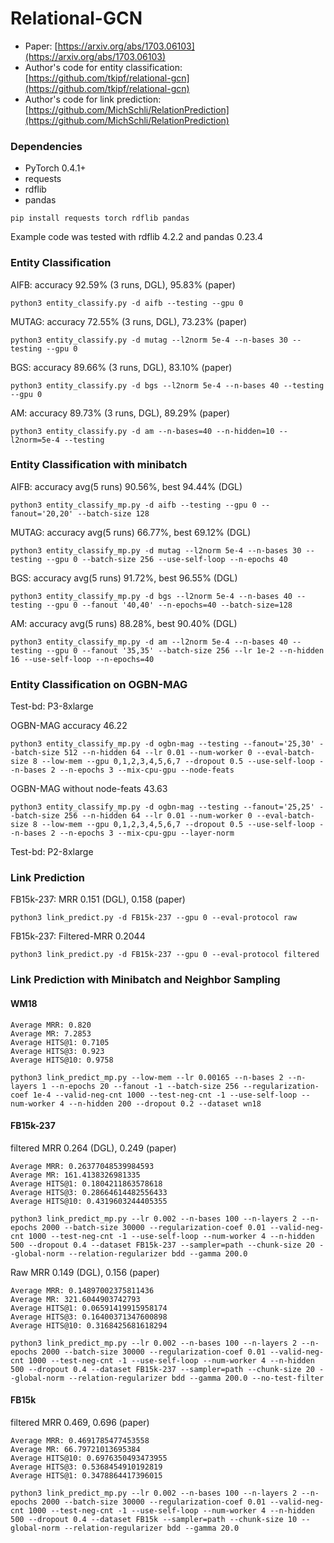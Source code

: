 # Relational-GCN

* Paper: [https://arxiv.org/abs/1703.06103](https://arxiv.org/abs/1703.06103)
* Author's code for entity classification: [https://github.com/tkipf/relational-gcn](https://github.com/tkipf/relational-gcn)
* Author's code for link prediction: [https://github.com/MichSchli/RelationPrediction](https://github.com/MichSchli/RelationPrediction)

### Dependencies
* PyTorch 0.4.1+
* requests
* rdflib
* pandas

```
pip install requests torch rdflib pandas
```

Example code was tested with rdflib 4.2.2 and pandas 0.23.4

### Entity Classification
AIFB: accuracy 92.59% (3 runs, DGL), 95.83% (paper)
```
python3 entity_classify.py -d aifb --testing --gpu 0
```

MUTAG: accuracy 72.55% (3 runs, DGL), 73.23% (paper)
```
python3 entity_classify.py -d mutag --l2norm 5e-4 --n-bases 30 --testing --gpu 0
```

BGS: accuracy 89.66% (3 runs, DGL), 83.10% (paper)
```
python3 entity_classify.py -d bgs --l2norm 5e-4 --n-bases 40 --testing --gpu 0
```

AM: accuracy 89.73% (3 runs, DGL), 89.29% (paper)
```
python3 entity_classify.py -d am --n-bases=40 --n-hidden=10 --l2norm=5e-4 --testing
```

### Entity Classification with minibatch
AIFB: accuracy avg(5 runs) 90.56%, best 94.44% (DGL)
```
python3 entity_classify_mp.py -d aifb --testing --gpu 0 --fanout='20,20' --batch-size 128
```

MUTAG: accuracy avg(5 runs) 66.77%, best 69.12% (DGL)
```
python3 entity_classify_mp.py -d mutag --l2norm 5e-4 --n-bases 30 --testing --gpu 0 --batch-size 256 --use-self-loop --n-epochs 40
```

BGS: accuracy avg(5 runs) 91.72%, best 96.55% (DGL)
```
python3 entity_classify_mp.py -d bgs --l2norm 5e-4 --n-bases 40 --testing --gpu 0 --fanout '40,40' --n-epochs=40 --batch-size=128
```

AM: accuracy avg(5 runs) 88.28%, best 90.40% (DGL)
```
python3 entity_classify_mp.py -d am --l2norm 5e-4 --n-bases 40 --testing --gpu 0 --fanout '35,35' --batch-size 256 --lr 1e-2 --n-hidden 16 --use-self-loop --n-epochs=40
```

### Entity Classification on OGBN-MAG
Test-bd: P3-8xlarge

OGBN-MAG accuracy 46.22
```
python3 entity_classify_mp.py -d ogbn-mag --testing --fanout='25,30' --batch-size 512 --n-hidden 64 --lr 0.01 --num-worker 0 --eval-batch-size 8 --low-mem --gpu 0,1,2,3,4,5,6,7 --dropout 0.5 --use-self-loop --n-bases 2 --n-epochs 3 --mix-cpu-gpu --node-feats
```

OGBN-MAG without node-feats 43.63
```
python3 entity_classify_mp.py -d ogbn-mag --testing --fanout='25,25' --batch-size 256 --n-hidden 64 --lr 0.01 --num-worker 0 --eval-batch-size 8 --low-mem --gpu 0,1,2,3,4,5,6,7 --dropout 0.5 --use-self-loop --n-bases 2 --n-epochs 3 --mix-cpu-gpu --layer-norm
```

Test-bd: P2-8xlarge

### Link Prediction
FB15k-237: MRR 0.151 (DGL), 0.158 (paper)
```
python3 link_predict.py -d FB15k-237 --gpu 0 --eval-protocol raw
```
FB15k-237: Filtered-MRR 0.2044
```
python3 link_predict.py -d FB15k-237 --gpu 0 --eval-protocol filtered
```

### Link Prediction with Minibatch and Neighbor Sampling
#### WM18
```
Average MRR: 0.820
Average MR: 7.2853
Average HITS@1: 0.7105
Average HITS@3: 0.923
Average HITS@10: 0.9758
```
```
python3 link_predict_mp.py --low-mem --lr 0.00165 --n-bases 2 --n-layers 1 --n-epochs 20 --fanout -1 --batch-size 256 --regularization-coef 1e-4 --valid-neg-cnt 1000 --test-neg-cnt -1 --use-self-loop --num-worker 4 --n-hidden 200 --dropout 0.2 --dataset wn18
```

#### FB15k-237
filtered MRR 0.264 (DGL), 0.249 (paper)
```
Average MRR: 0.26377048539984593
Average MR: 161.4138326981335
Average HITS@1: 0.1804211863578618
Average HITS@3: 0.28664614482556433
Average HITS@10: 0.4319603244405355
```
```
python3 link_predict_mp.py --lr 0.002 --n-bases 100 --n-layers 2 --n-epochs 2000 --batch-size 30000 --regularization-coef 0.01 --valid-neg-cnt 1000 --test-neg-cnt -1 --use-self-loop --num-worker 4 --n-hidden 500 --dropout 0.4 --dataset FB15k-237 --sampler=path --chunk-size 20 --global-norm --relation-regularizer bdd --gamma 200.0
```

Raw MRR 0.149 (DGL), 0.156 (paper)
```
Average MRR: 0.14897002375811436
Average MR: 321.6044903742793
Average HITS@1: 0.06591419915958174
Average HITS@3: 0.16400371347600898
Average HITS@10: 0.3168425681618294
```
```
python3 link_predict_mp.py --lr 0.002 --n-bases 100 --n-layers 2 --n-epochs 2000 --batch-size 30000 --regularization-coef 0.01 --valid-neg-cnt 1000 --test-neg-cnt -1 --use-self-loop --num-worker 4 --n-hidden 500 --dropout 0.4 --dataset FB15k-237 --sampler=path --chunk-size 20 --global-norm --relation-regularizer bdd --gamma 200.0 --no-test-filter
```
#### FB15k
filtered MRR 0.469, 0.696 (paper)

```
Average MRR: 0.4691785477453558
Average MR: 66.79721013695384
Average HITS@10: 0.6976350493473955
Average HITS@3: 0.5368454910192819
Average HITS@1: 0.3478864417396015
```
```
python3 link_predict_mp.py --lr 0.002 --n-bases 100 --n-layers 2 --n-epochs 2000 --batch-size 30000 --regularization-coef 0.01 --valid-neg-cnt 1000 --test-neg-cnt -1 --use-self-loop --num-worker 4 --n-hidden 500 --dropout 0.4 --dataset FB15k --sampler=path --chunk-size 10 --global-norm --relation-regularizer bdd --gamma 20.0
```
